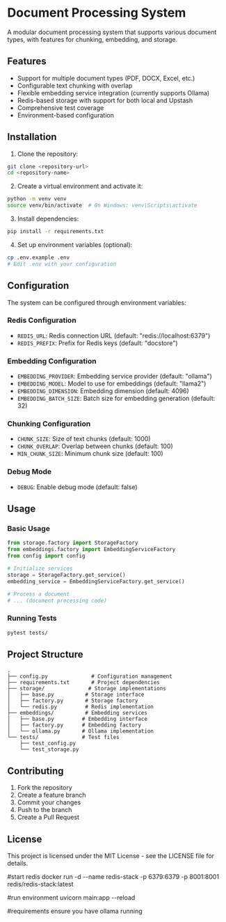 # Document Processing System

A modular document processing system that supports various document types, with features for chunking, embedding, and storage.

## Features

- Support for multiple document types (PDF, DOCX, Excel, etc.)
- Configurable text chunking with overlap
- Flexible embedding service integration (currently supports Ollama)
- Redis-based storage with support for both local and Upstash
- Comprehensive test coverage
- Environment-based configuration

## Installation

1. Clone the repository:

```bash
git clone <repository-url>
cd <repository-name>
```

2. Create a virtual environment and activate it:

```bash
python -m venv venv
source venv/bin/activate  # On Windows: venv\Scripts\activate
```

3. Install dependencies:

```bash
pip install -r requirements.txt
```

4. Set up environment variables (optional):

```bash
cp .env.example .env
# Edit .env with your configuration
```

## Configuration

The system can be configured through environment variables:

### Redis Configuration

- `REDIS_URL`: Redis connection URL (default: "redis://localhost:6379")
- `REDIS_PREFIX`: Prefix for Redis keys (default: "docstore")

### Embedding Configuration

- `EMBEDDING_PROVIDER`: Embedding service provider (default: "ollama")
- `EMBEDDING_MODEL`: Model to use for embeddings (default: "llama2")
- `EMBEDDING_DIMENSION`: Embedding dimension (default: 4096)
- `EMBEDDING_BATCH_SIZE`: Batch size for embedding generation (default: 32)

### Chunking Configuration

- `CHUNK_SIZE`: Size of text chunks (default: 1000)
- `CHUNK_OVERLAP`: Overlap between chunks (default: 100)
- `MIN_CHUNK_SIZE`: Minimum chunk size (default: 100)

### Debug Mode

- `DEBUG`: Enable debug mode (default: false)

## Usage

### Basic Usage

```python
from storage.factory import StorageFactory
from embeddings.factory import EmbeddingServiceFactory
from config import config

# Initialize services
storage = StorageFactory.get_service()
embedding_service = EmbeddingServiceFactory.get_service()

# Process a document
# ... (document processing code)
```

### Running Tests

```bash
pytest tests/
```

## Project Structure

```
.
├── config.py              # Configuration management
├── requirements.txt       # Project dependencies
├── storage/              # Storage implementations
│   ├── base.py          # Storage interface
│   ├── factory.py       # Storage factory
│   └── redis.py         # Redis implementation
├── embeddings/          # Embedding services
│   ├── base.py         # Embedding interface
│   ├── factory.py      # Embedding factory
│   └── ollama.py       # Ollama implementation
└── tests/              # Test files
    ├── test_config.py
    └── test_storage.py
```

## Contributing

1. Fork the repository
2. Create a feature branch
3. Commit your changes
4. Push to the branch
5. Create a Pull Request

## License

This project is licensed under the MIT License - see the LICENSE file for details.

#start redis
docker run -d --name redis-stack -p 6379:6379 -p 8001:8001 redis/redis-stack:latest

#run environment
uvicorn main:app --reload

#requirements
ensure you have ollama running
